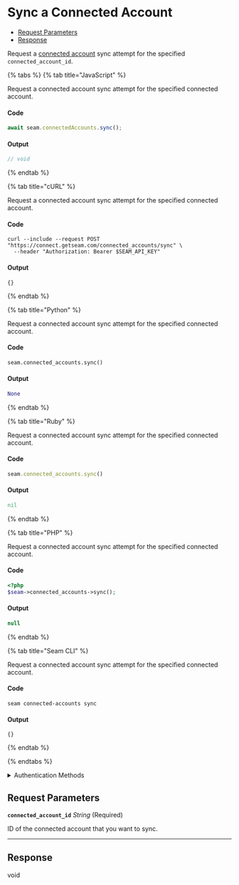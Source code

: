 # Sync a Connected Account

- [Request Parameters](#request-parameters)
- [Response](#response)

Request a [connected account](../../core-concepts/connected-accounts/README.md) sync attempt for the specified `connected_account_id`.


{% tabs %}
{% tab title="JavaScript" %}

Request a connected account sync attempt for the specified connected account.

#### Code

```javascript
await seam.connectedAccounts.sync();
```

#### Output

```javascript
// void
```
{% endtab %}

{% tab title="cURL" %}

Request a connected account sync attempt for the specified connected account.

#### Code

```curl
curl --include --request POST "https://connect.getseam.com/connected_accounts/sync" \
  --header "Authorization: Bearer $SEAM_API_KEY"
```

#### Output

```curl
{}
```
{% endtab %}

{% tab title="Python" %}

Request a connected account sync attempt for the specified connected account.

#### Code

```python
seam.connected_accounts.sync()
```

#### Output

```python
None
```
{% endtab %}

{% tab title="Ruby" %}

Request a connected account sync attempt for the specified connected account.

#### Code

```ruby
seam.connected_accounts.sync()
```

#### Output

```ruby
nil
```
{% endtab %}

{% tab title="PHP" %}

Request a connected account sync attempt for the specified connected account.

#### Code

```php
<?php
$seam->connected_accounts->sync();
```

#### Output

```php
null
```
{% endtab %}

{% tab title="Seam CLI" %}

Request a connected account sync attempt for the specified connected account.

#### Code

```seam_cli
seam connected-accounts sync
```

#### Output

```seam_cli
{}
```
{% endtab %}

{% endtabs %}


<details>

<summary>Authentication Methods</summary>

- API key
- Personal access token
  <br>Must also include the `seam-workspace` header in the request.

To learn more, see [Authentication](https://docs.seam.co/latest/api/authentication).
</details>

## Request Parameters

**`connected_account_id`** *String* (Required)

ID of the connected account that you want to sync.

---


## Response

void


